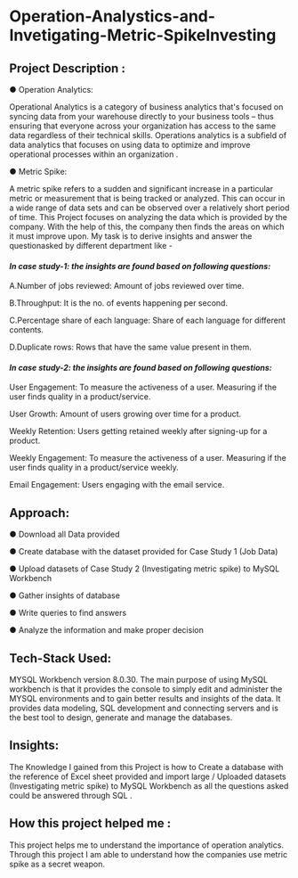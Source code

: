# Operation-Analystics-and-Invetigating-Metric-SpikeInvesting

## Project Description :

● Operation Analytics:

Operational Analytics is a category of business analytics that's focused on syncing data from your warehouse directly to your business tools – thus ensuring that everyone across your organization has access to the same data regardless of their technical skills. Operations analytics is a subfield of data analytics that focuses on using data to optimize and improve operational processes within an organization .

● Metric Spike:

A metric spike refers to a sudden and significant increase in a particular metric or measurement that is being tracked or analyzed. This can occur in a wide range of data sets and can be observed over a relatively short period of time. This Project focuses on analyzing the data which is provided by the company. With the help of this, the company then finds the areas on which it must improve upon. My task is to derive insights and answer the questionasked by different department like -

#### *In case study-1: the insights are found based on following questions:*

A.Number of jobs reviewed: Amount of jobs reviewed over time.

B.Throughput: It is the no. of events happening per second.

C.Percentage share of each language: Share of each language for different contents.

D.Duplicate rows: Rows that have the same value present in them.

#### *In case study-2: the insights are found based on following questions:*

User Engagement: To measure the activeness of a user. Measuring if the user finds quality in a product/service.

User Growth: Amount of users growing over time for a product.

Weekly Retention: Users getting retained weekly after signing-up for a product.

Weekly Engagement: To measure the activeness of a user. Measuring if the user finds quality in a product/service weekly.

Email Engagement: Users engaging with the email service.

## Approach:

● Download all Data provided

● Create database with the dataset provided for Case Study 1 (Job Data)

● Upload datasets of Case Study 2 (Investigating metric spike) to MySQL Workbench

● Gather insights of database

● Write queries to find answers

● Analyze the information and make proper decision

## Tech-Stack Used:

MYSQL Workbench version 8.0.30. The main purpose of using MySQL workbench is that it provides the console to simply edit and administer the MYSQL environments and to gain better results and insights of the data. It provides data modeling, SQL development and connecting servers and is the best tool to design, generate and manage the databases.

## Insights:

The Knowledge I gained from this Project is how to Create a database with the reference of Excel sheet provided and import large / Uploaded datasets (Investigating metric spike) to MySQL Workbench as all the questions asked could be answered through SQL .

## How this project helped me : 

This project helps me to understand the importance of operation analytics. Through this project I am able to understand how the companies use metric spike as a secret weapon.
